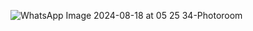 ![WhatsApp Image 2024-08-18 at 05 25 34-Photoroom](https://github.com/user-attachments/assets/bf0d88a8-f21e-456e-9747-4ab33794571a)
